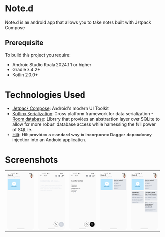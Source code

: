 # Note.d

Note.d is an android app that allows you to take notes built
with Jetpack Compose

## Prerequisite

To build this project you require:

- Android Studio Koala 2024.1.1 or higher
- Gradle 8.4.2+
- Kotlin 2.0.0+

# Technologies Used

- [Jetpack Compose](https://developer.android.com/develop/ui/compose): Android's modern UI Toolkit
- [Kotlinx Serialization](https://kotlinlang.org/docs/serialization.html): Cross platform framework
  for data serialization
-[Room database](): Library that provides an abstraction layer over SQLite to allow for more robust database access while harnessing the full power of SQLite.
- [Hilt](https://dagger.dev/hilt/): Hilt provides a standard way to incorporate Dagger dependency injection into an Android application.
# Screenshots

<table>
  <tr>
    <td>
      <img src="screenshots/Screenshot_20240727_164434.png"  width="250" alt="screenshot1">
    </td>
    <td>
      <img src="screenshots/Screenshot_20240727_164506.png"  width="250" alt="screenshot2">
    </td>
    <td>
      <img src="screenshots/Screenshot_20240727_165106.png"  width="250" alt="screenshot3">
    </td>
    <td>
      <img src="screenshots/Screenshot_20240727_165126.png"  width="250" alt="screenshot4">
    </td>
    <td>
      <img src="screenshots/Screenshot_20240727_171157.png"  width="250" alt="screenshot5">
    </td>
  </tr>
</table>
